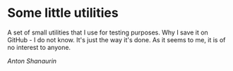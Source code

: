 # Some little utilities

A set of small utilities that I use for testing purposes. Why I save it on GitHub - I do not know. It's just the way it's done. As it seems to me, it is of no interest to anyone.

_Anton Shanaurin_
